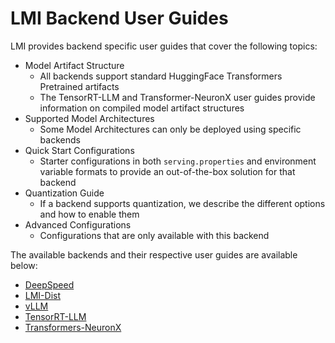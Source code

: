 # LMI Backend User Guides

LMI provides backend specific user guides that cover the following topics:

* Model Artifact Structure 
  * All backends support standard HuggingFace Transformers Pretrained artifacts
  * The TensorRT-LLM and Transformer-NeuronX user guides provide information on compiled model artifact structures
* Supported Model Architectures
  * Some Model Architectures can only be deployed using specific backends 
* Quick Start Configurations
  * Starter configurations in both `serving.properties` and environment variable formats to provide an out-of-the-box solution for that backend 
* Quantization Guide
  * If a backend supports quantization, we describe the different options and how to enable them
* Advanced Configurations
  * Configurations that are only available with this backend 

The available backends and their respective user guides are available below:

* [DeepSpeed](deepspeed_user_guide.md)
* [LMI-Dist](lmi-dist_user_guide.md)
* [vLLM](vllm_user_guide.md)
* [TensorRT-LLM](trt_llm_user_guide.md)
* [Transformers-NeuronX](tnx_user_guide.md)
